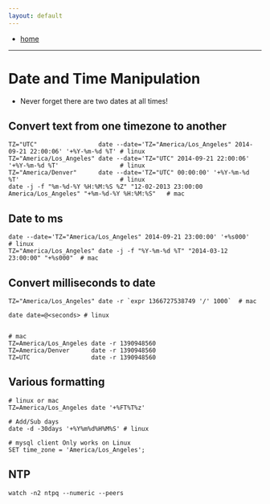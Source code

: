 ```yaml
---
layout: default
---
```

- [home](/index.md)

---
# Date and Time Manipulation

- Never forget there are two dates at all times!

## Convert text from one timezone to another
```
TZ="UTC"                 date --date='TZ="America/Los_Angeles" 2014-09-21 22:00:06' '+%Y-%m-%d %T' # linux
TZ="America/Los_Angeles" date --date='TZ="UTC" 2014-09-21 22:00:06' '+%Y-%m-%d %T'                 # linux
TZ="America/Denver"      date --date='TZ="UTC" 00:00:00' '+%Y-%m-%d %T'                            # linux
date -j -f "%m-%d-%Y %H:%M:%S %Z" "12-02-2013 23:00:00 America/Los_Angeles" "+%m-%d-%Y %H:%M:%S"   # mac
```

## Date to ms
```
date --date='TZ="America/Los_Angeles" 2014-09-21 23:00:00' '+%s000'               # linux
TZ="America/Los_Angeles" date -j -f "%Y-%m-%d %T" "2014-03-12 23:00:00" "+%s000"  # mac
```

## Convert milliseconds to date
```
TZ="America/Los_Angeles" date -r `expr 1366727538749 '/' 1000`  # mac

date date=@<seconds> # linux


# mac
TZ=America/Los_Angeles date -r 1390948560
TZ=America/Denver      date -r 1390948560
TZ=UTC                 date -r 1390948560
```

## Various formatting
```
# linux or mac
TZ=America/Los_Angeles date '+%FT%T%z'

# Add/Sub days
date -d -30days '+%Y%m%d%H%M%S' # linux

# mysql client Only works on Linux
SET time_zone = 'America/Los_Angeles';
```
## NTP
```
watch -n2 ntpq --numeric --peers
```